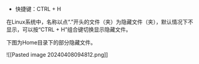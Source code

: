 + 快捷键：CTRL + H

在Linux系统中，名称以点“.”开头的文件（夹）为隐藏文件（夹），默认情况下不显示，可以按“CTRL + H”组合键切换显示隐藏文件。

下图为Home目录下的部分隐藏文件。

![[Pasted image 20240408094812.png]]